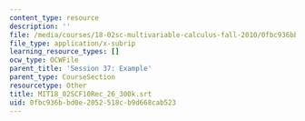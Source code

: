 ```yaml
---
content_type: resource
description: ''
file: /media/courses/18-02sc-multivariable-calculus-fall-2010/0fbc936bbd0e2052518cb9d668cab523_MIT18_02SCF10Rec_26_300k.srt
file_type: application/x-subrip
learning_resource_types: []
ocw_type: OCWFile
parent_title: 'Session 37: Example'
parent_type: CourseSection
resourcetype: Other
title: MIT18_02SCF10Rec_26_300k.srt
uid: 0fbc936b-bd0e-2052-518c-b9d668cab523
---
```

